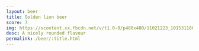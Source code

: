 ```yaml
---
layout: beer
title: Golden lion beer
score: 7
img: https://scontent.xx.fbcdn.net/v/t1.0-0/p480x480/11021223_10153118669773745_8881697342781962806_n.jpg?oh=12451538d70ce6c882d45f02ca8ce5fa&oe=5839186E
desc: A nicely rounded flavour
permalink: /beer/:title.html
---
```

